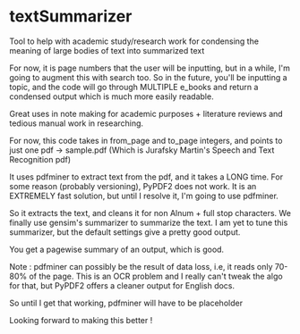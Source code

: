 # textSummarizer
Tool to help with academic study/research work for condensing the meaning of large bodies of text into summarized text

For now, it is page numbers that the user will be inputting, but in a while, I'm going to augment this with search too.
So in the future, you'll be inputting a topic, and the code will go through MULTIPLE e_books and return a condensed 
output which is much more easily readable.

Great uses in note making for academic purposes + literature reviews and tedious manual work in researching.

For now,
this code takes in from_page and to_page integers, and points to just one pdf -> sample.pdf (Which is Jurafsky Martin's Speech and Text Recognition pdf)

It uses pdfminer to extract text from the pdf, and it takes a LONG time.
For some reason (probably versioning), PyPDF2 does not work. It is an EXTREMELY fast solution, but until I resolve it,
I'm going to use pdfminer.

So it extracts the text, and cleans it for non Alnum + full stop characters.
We finally use gensim's summarizer to summarize the text. I am yet to tune this summarizer, but the default settings give
a pretty good output.

You get a pagewise summary of an output, which is good.

Note : pdfminer can possibly be the result of data loss, i.e, it reads only 70-80% of the page. This is an OCR problem and I
really can't tweak the algo for that, but PyPDF2 offers a cleaner output for English docs.

So until I get that working, pdfminer will have to be placeholder

Looking forward to making this better !

